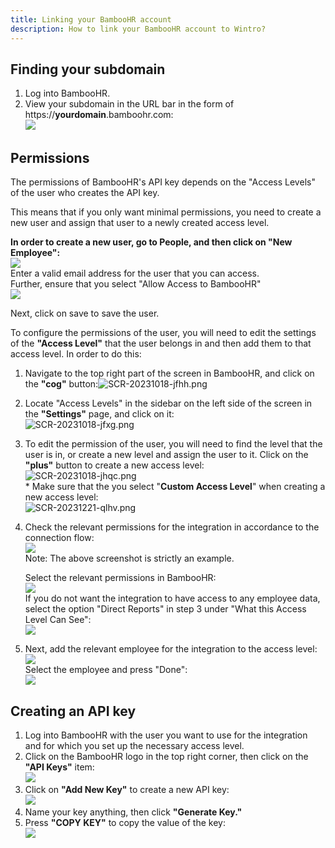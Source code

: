 ```yaml
---
title: Linking your BambooHR account
description: How to link your BambooHR account to Wintro?
---
```


Finding your subdomain
----------------------

1.  Log into BambooHR.
2.  View your subdomain in the URL bar in the form of https://**yourdomain**.bamboohr.com:  
    ![](https://help.kombo.dev/hc/article_attachments/23347392916625)

Permissions
-----------

The permissions of BambooHR's API key depends on the "Access Levels" of the user who creates the API key.

This means that if you only want minimal permissions, you need to create a new user and assign that user to a newly created access level.

**In order to create a new user, go to People, and then click on "New Employee":**  
![](https://help.kombo.dev/hc/article_attachments/23347384200081)  
Enter a valid email address for the user that you can access.  
Further, ensure that you select "Allow Access to BambooHR"  
![](https://help.kombo.dev/hc/article_attachments/23347384202129)

Next, click on save to save the user.  
  
To configure the permissions of the user, you will need to edit the settings of the **"Access Level"** that the user belongs in and then add them to that access level. In order to do this:

1.  Navigate to the top right part of the screen in BambooHR, and click on the **"cog"** button:![SCR-20231018-jfhh.png](https://help.kombo.dev/hc/article_attachments/23347392925585)
2.  Locate "Access Levels" in the sidebar on the left side of the screen in the **"Settings"** page, and click on it:  
    ![SCR-20231018-jfxg.png](https://help.kombo.dev/hc/article_attachments/23347384206225)
3.  To edit the permission of the user, you will need to find the level that the user is in, or create a new level and assign the user to it. Click on the **"plus"** button to create a new access level:  
    ![SCR-20231018-jhqc.png](https://help.kombo.dev/hc/article_attachments/23347384210193)  
    \* Make sure that the you select "**Custom Access Level**" when creating a new access level:  
    ![SCR-20231221-qlhv.png](https://help.kombo.dev/hc/article_attachments/23347384210833)  
      
    
4.  Check the relevant permissions for the integration in accordance to the connection flow:  
    ![](https://help.kombo.dev/hc/article_attachments/23347392933009)  
    Note: The above screenshot is strictly an example.  
      
    Select the relevant permissions in BambooHR:  
    ![](https://help.kombo.dev/hc/article_attachments/23347384214929)  
    If you do not want the integration to have access to any employee data, select the option "Direct Reports" in step 3 under "What this Access Level Can See":  
    ![](https://help.kombo.dev/hc/article_attachments/23347392936337)
5.  Next, add the relevant employee for the integration to the access level:  
    ![](https://help.kombo.dev/hc/article_attachments/23347392937105)  
    Select the employee and press "Done":  
    ![](https://help.kombo.dev/hc/article_attachments/23347384218129)

Creating an API key
-------------------

1.  Log into BambooHR with the user you want to use for the integration and for which you set up the necessary access level.
2.  Click on the BambooHR logo in the top right corner, then click on the **"API Keys"** item:  
    ![](https://help.kombo.dev/hc/article_attachments/23347384219409)
3.  Click on **"Add New Key"** to create a new API key:  
    ![](https://help.kombo.dev/hc/article_attachments/23347384220177)
4.  Name your key anything, then click **"Generate Key."**
5.  Press **"COPY KEY"** to copy the value of the key:  
    ![](https://help.kombo.dev/hc/article_attachments/23347384224657)